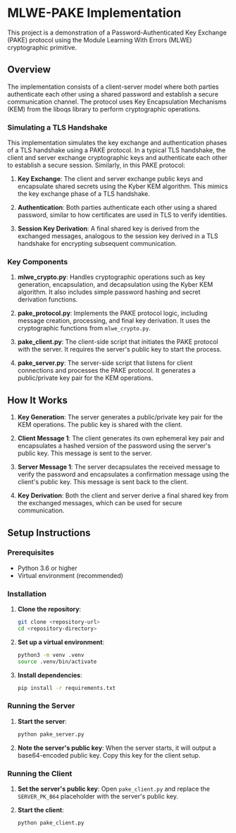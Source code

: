 
# MLWE-PAKE Implementation

This project is a demonstration of a Password-Authenticated Key Exchange (PAKE) protocol using the Module Learning With Errors (MLWE) cryptographic primitive.

## Overview

The implementation consists of a client-server model where both parties authenticate each other using a shared password and establish a secure communication channel. The protocol uses Key Encapsulation Mechanisms (KEM) from the liboqs library to perform cryptographic operations.

### Simulating a TLS Handshake

This implementation simulates the key exchange and authentication phases of a TLS handshake using a PAKE protocol. In a typical TLS handshake, the client and server exchange cryptographic keys and authenticate each other to establish a secure session. Similarly, in this PAKE protocol:

1. **Key Exchange**: The client and server exchange public keys and encapsulate shared secrets using the Kyber KEM algorithm. This mimics the key exchange phase of a TLS handshake.

2. **Authentication**: Both parties authenticate each other using a shared password, similar to how certificates are used in TLS to verify identities.

3. **Session Key Derivation**: A final shared key is derived from the exchanged messages, analogous to the session key derived in a TLS handshake for encrypting subsequent communication.

### Key Components

1. **mlwe_crypto.py**: Handles cryptographic operations such as key generation, encapsulation, and decapsulation using the Kyber KEM algorithm. It also includes simple password hashing and secret derivation functions.

2. **pake_protocol.py**: Implements the PAKE protocol logic, including message creation, processing, and final key derivation. It uses the cryptographic functions from `mlwe_crypto.py`.

3. **pake_client.py**: The client-side script that initiates the PAKE protocol with the server. It requires the server's public key to start the process.

4. **pake_server.py**: The server-side script that listens for client connections and processes the PAKE protocol. It generates a public/private key pair for the KEM operations.

## How It Works

1. **Key Generation**: The server generates a public/private key pair for the KEM operations. The public key is shared with the client.

2. **Client Message 1**: The client generates its own ephemeral key pair and encapsulates a hashed version of the password using the server's public key. This message is sent to the server.

3. **Server Message 1**: The server decapsulates the received message to verify the password and encapsulates a confirmation message using the client's public key. This message is sent back to the client.

4. **Key Derivation**: Both the client and server derive a final shared key from the exchanged messages, which can be used for secure communication.

## Setup Instructions

### Prerequisites

- Python 3.6 or higher
- Virtual environment (recommended)

### Installation

1. **Clone the repository**:
   ```bash
   git clone <repository-url>
   cd <repository-directory>
   ```

2. **Set up a virtual environment**:
   ```bash
   python3 -m venv .venv
   source .venv/bin/activate
   ```

3. **Install dependencies**:
   ```bash
   pip install -r requirements.txt
   ```

### Running the Server

1. **Start the server**:
   ```bash
   python pake_server.py
   ```

2. **Note the server's public key**: When the server starts, it will output a base64-encoded public key. Copy this key for the client setup.

### Running the Client

1. **Set the server's public key**: Open `pake_client.py` and replace the `SERVER_PK_B64` placeholder with the server's public key.

2. **Start the client**:
   ```bash
   python pake_client.py
   ```



